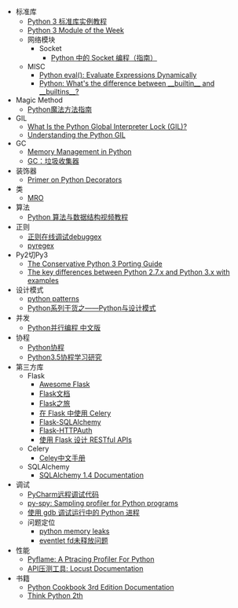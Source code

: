 - 标准库
  - [Python 3 标准库实例教程](https://learnku.com/docs/pymotw/)
  - [Python 3 Module of the Week](https://pymotw.com/3/)
  - 网络模块
    - Socket
      - [Python 中的 Socket 编程（指南）](https://keelii.com/2018/09/24/socket-programming-in-python/)
  - MISC
    - [Python eval(): Evaluate Expressions Dynamically](https://realpython.com/python-eval-function/)
    - [Python: What's the difference between \_\_builtin\_\_ and \_\_builtins\_\_?](https://stackoverflow.com/questions/11181519/python-whats-the-difference-between-builtin-and-builtins)
- Magic Method
  - [Python魔法方法指南](https://pyzh.readthedocs.io/en/latest/python-magic-methods-guide.html)
- GIL
  - [What Is the Python Global Interpreter Lock (GIL)?](https://realpython.com/python-gil/)
  - [Understanding the Python GIL](https://www.dabeaz.com/python/UnderstandingGIL.pdf)
- GC
  - [Memory Management in Python](https://realpython.com/python-memory-management/)
  - [GC：垃圾收集器](https://learnku.com/docs/pymotw/gc-garbage-collector/3484)
- 装饰器
  - [Primer on Python Decorators](https://realpython.com/primer-on-python-decorators/)
- 类
  - [MRO](https://hanjianwei.com/2013/07/25/python-mro/)
- 算法
  - [Python 算法与数据结构视频教程](https://pegasuswang.github.io/python_data_structures_and_algorithms/)
- 正则
  - [正则在线调试debuggex](https://www.debuggex.com/)
  - [pyregex](http://www.pyregex.com/)
- Py2切Py3
  - [The Conservative Python 3 Porting Guide](https://portingguide.readthedocs.io/en/latest/)
  - [The key differences between Python 2.7.x and Python 3.x with examples](https://sebastianraschka.com/Articles/2014_python_2_3_key_diff.html)
- 设计模式
  - [python patterns](https://github.com/faif/python-patterns)
  - [Python系列干货之——Python与设计模式](https://zhuanlan.zhihu.com/p/31675841)
- 并发
  - [Python并行编程 中文版](https://python-parallel-programmning-cookbook.readthedocs.io/zh_CN/latest/)
- 协程
  - [Python协程](https://thief.one/2017/02/20/Python%E5%8D%8F%E7%A8%8B/)
  - [Python3.5协程学习研究](https://thief.one/2018/06/21/1/)
- 第三方库
  - Flask
    - [Awesome Flask](https://github.com/humiaozuzu/awesome-flask)
    - [Flask文档](https://dormousehole.readthedocs.io/en/latest/index.html)
    - [Flask之旅](https://github.com/spacewander/explore-flask-zh)
    - [在 Flask 中使用 Celery](http://www.pythondoc.com/flask-celery/first.html)
    - [Flask-SQLAlchemy](http://www.pythondoc.com/flask-sqlalchemy/index.html)
    - [Flask-HTTPAuth](https://flask-httpauth.readthedocs.io/en/latest/)
    - [使用 Flask 设计 RESTful APIs](http://www.pythondoc.com/flask-restful/index.html)
  - Celery
    - [Celey中文手册](https://www.celerycn.io/)
  - SQLAlchemy
    - [SQLAlchemy 1.4 Documentation](https://docs.sqlalchemy.org/en/14/contents.html)
- 调试
  - [PyCharm远程调试代码](https://zhuanlan.zhihu.com/p/36843200)
  - [py-spy: Sampling profiler for Python programs](https://github.com/benfred/py-spy)
  - [使用 gdb 调试运行中的 Python 进程](https://mozillazg.com/2017/07/debug-running-python-process-with-gdb.html)
  - 问题定位
    - [python memory leaks](https://stackoverflow.com/questions/1435415/python-memory-leaks)
    - [eventlet fd未释放问题](https://github.com/eventlet/eventlet/issues/197)
- 性能
  - [Pyflame: A Ptracing Profiler For Python](https://pyflame.readthedocs.io/en/latest/)
  - [API压测工具: Locust Documentation](https://docs.locust.io/en/stable/index.html)
- 书籍
  - [Python Cookbook 3rd Edition Documentation](https://python3-cookbook.readthedocs.io/zh_CN/latest/index.html)
  - [Think Python 2th](https://greenteapress.com/thinkpython2/html/index.html)
